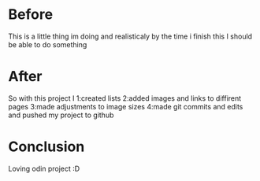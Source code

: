 # Before
This is a little thing im doing and realisticaly by the time i finish this I should be able to do something
# After
So with this project I 
1:created lists 
2:added images and links to diffirent pages
3:made adjustments to image sizes
4:made git commits and edits and pushed my project to github
# Conclusion
Loving odin project :D